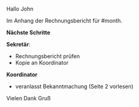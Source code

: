Hallo John

Im Anhang der Rechnungsbericht für #month.

**Nächste Schritte**

**Sekretär**:

* Rechnungsbericht prüfen
* Kopie an Koordinator 


**Koordinator** 

* veranlasst Bekanntmachung (Seite 2 vorlesen)

Vielen Dank
Gruß
